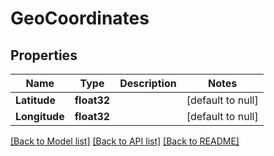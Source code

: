 # GeoCoordinates

## Properties
Name | Type | Description | Notes
------------ | ------------- | ------------- | -------------
**Latitude** | **float32** |  | [default to null]
**Longitude** | **float32** |  | [default to null]

[[Back to Model list]](../README.md#documentation-for-models) [[Back to API list]](../README.md#documentation-for-api-endpoints) [[Back to README]](../README.md)



